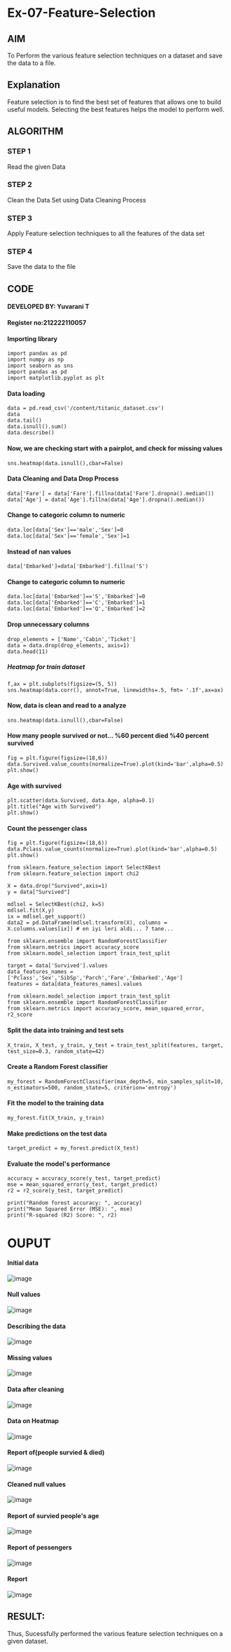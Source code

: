 # Ex-07-Feature-Selection
## AIM
To Perform the various feature selection techniques on a dataset and save the data to a file. 

## Explanation
Feature selection is to find the best set of features that allows one to build useful models.
Selecting the best features helps the model to perform well. 

## ALGORITHM
### STEP 1
Read the given Data
### STEP 2
Clean the Data Set using Data Cleaning Process
### STEP 3
Apply Feature selection techniques to all the features of the data set
### STEP 4
Save the data to the file

## CODE
#### DEVELOPED BY: Yuvarani T
#### Register no:212222110057

#### Importing library
```
import pandas as pd
import numpy as np
import seaborn as sns
import pandas as pd
import matplotlib.pyplot as plt
```
#### Data loading
```
data = pd.read_csv('/content/titanic_dataset.csv')
data
data.tail()
data.isnull().sum()
data.describe()
```
#### Now, we are checking start with a pairplot, and check for missing values
```
sns.heatmap(data.isnull(),cbar=False)
```
#### Data Cleaning and Data Drop Process
```
data['Fare'] = data['Fare'].fillna(data['Fare'].dropna().median())
data['Age'] = data['Age'].fillna(data['Age'].dropna().median())
```
#### Change to categoric column to numeric
```
data.loc[data['Sex']=='male','Sex']=0
data.loc[data['Sex']=='female','Sex']=1
```
#### Instead of nan values
```
data['Embarked']=data['Embarked'].fillna('S')
```
#### Change to categoric column to numeric
```
data.loc[data['Embarked']=='S','Embarked']=0
data.loc[data['Embarked']=='C','Embarked']=1
data.loc[data['Embarked']=='Q','Embarked']=2
```
#### Drop unnecessary columns
```
drop_elements = ['Name','Cabin','Ticket']
data = data.drop(drop_elements, axis=1)
data.head(11)
```
##### Heatmap for train dataset
```
f,ax = plt.subplots(figsize=(5, 5))
sns.heatmap(data.corr(), annot=True, linewidths=.5, fmt= '.1f',ax=ax)
```
#### Now, data is clean and read to a analyze
```
sns.heatmap(data.isnull(),cbar=False)
```
#### How many people survived or not... %60 percent died %40 percent survived
```
fig = plt.figure(figsize=(18,6))
data.Survived.value_counts(normalize=True).plot(kind='bar',alpha=0.5)
plt.show()
```
#### Age with survived
```
plt.scatter(data.Survived, data.Age, alpha=0.1)
plt.title("Age with Survived")
plt.show()
```
#### Count the pessenger class
```
fig = plt.figure(figsize=(18,6))
data.Pclass.value_counts(normalize=True).plot(kind='bar',alpha=0.5)
plt.show()

from sklearn.feature_selection import SelectKBest
from sklearn.feature_selection import chi2

X = data.drop("Survived",axis=1)
y = data["Survived"]

mdlsel = SelectKBest(chi2, k=5)
mdlsel.fit(X,y)
ix = mdlsel.get_support()
data2 = pd.DataFrame(mdlsel.transform(X), columns = X.columns.values[ix]) # en iyi leri aldi... 7 tane...

from sklearn.ensemble import RandomForestClassifier
from sklearn.metrics import accuracy_score
from sklearn.model_selection import train_test_split

target = data['Survived'].values
data_features_names = ['Pclass','Sex','SibSp','Parch','Fare','Embarked','Age']
features = data[data_features_names].values

from sklearn.model_selection import train_test_split
from sklearn.ensemble import RandomForestClassifier
from sklearn.metrics import accuracy_score, mean_squared_error, r2_score
```
#### Split the data into training and test sets
```
X_train, X_test, y_train, y_test = train_test_split(features, target, test_size=0.3, random_state=42)
```
#### Create a Random Forest classifier
```
my_forest = RandomForestClassifier(max_depth=5, min_samples_split=10, n_estimators=500, random_state=5, criterion='entropy')
```
#### Fit the model to the training data
```
my_forest.fit(X_train, y_train)
```
#### Make predictions on the test data
```
target_predict = my_forest.predict(X_test)
```
#### Evaluate the model's performance
```
accuracy = accuracy_score(y_test, target_predict)
mse = mean_squared_error(y_test, target_predict)
r2 = r2_score(y_test, target_predict)

print("Random forest accuracy: ", accuracy)
print("Mean Squared Error (MSE): ", mse)
print("R-squared (R2) Score: ", r2)
```
# OUPUT

#### Initial data
![image](https://github.com/Yuvaranithulasingam/ODD2023-Datascience-Ex-07/assets/121418522/34e84532-21ba-406f-b6ae-43e468ba7fae)

#### Null values
![image](https://github.com/Yuvaranithulasingam/ODD2023-Datascience-Ex-07/assets/121418522/dc89eb9f-733d-44a3-8620-bbce3da68f17)

#### Describing the data
![image](https://github.com/Yuvaranithulasingam/ODD2023-Datascience-Ex-07/assets/121418522/3758004d-5608-4ac4-a0c5-6ffa36f6afa2)

#### Missing values
![image](https://github.com/Yuvaranithulasingam/ODD2023-Datascience-Ex-07/assets/121418522/0628fd80-58ca-4fd5-9169-cb53b50f6a58)

#### Data after cleaning
![image](https://github.com/Yuvaranithulasingam/ODD2023-Datascience-Ex-07/assets/121418522/2f2da446-94b4-42f3-966b-edad86c7e89a)

#### Data on Heatmap
![image](https://github.com/Yuvaranithulasingam/ODD2023-Datascience-Ex-07/assets/121418522/23f125c4-66e2-4bfb-87ec-fa2df989f238)

#### Report of(people survied & died)
![image](https://github.com/Yuvaranithulasingam/ODD2023-Datascience-Ex-07/assets/121418522/6785d0e3-41b2-498f-8723-28b0795c2003)

#### Cleaned null values
![image](https://github.com/Yuvaranithulasingam/ODD2023-Datascience-Ex-07/assets/121418522/2729d6f8-d07e-4d60-ad12-ae64fa94b17a)

#### Report of survied people's age
![image](https://github.com/Yuvaranithulasingam/ODD2023-Datascience-Ex-07/assets/121418522/41429727-cc7a-4e53-a198-6b28e14d1c13)

#### Report of pessengers
![image](https://github.com/Yuvaranithulasingam/ODD2023-Datascience-Ex-07/assets/121418522/784a3ead-2996-48ee-a1f4-9d9ee6b3e32b)

#### Report
![image](https://github.com/Yuvaranithulasingam/ODD2023-Datascience-Ex-07/assets/121418522/56c8d8a9-8bdb-4190-afd5-7fe442241d56)

## RESULT:
Thus, Sucessfully performed the various feature selection techniques on a given dataset.
